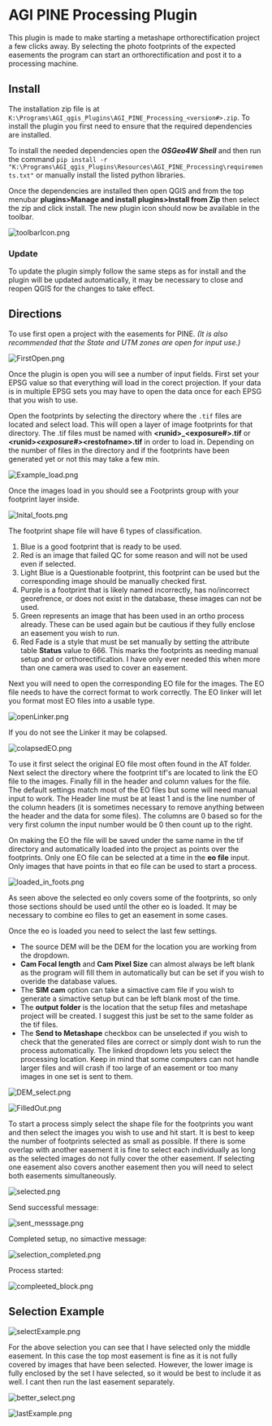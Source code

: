 # AGI PINE Processing Plugin

This plugin is made to make starting a metashape orthorectification project a few clicks away. By selecting the photo footprints of the expected easements the program can start an orthorectification and post it to a processing machine.

## <a name="install"></a>Install

The installation zip file is at `K:\Programs\AGI_qgis_Plugins\AGI_PINE_Processing_<version#>.zip`. To install the plugin you first need to ensure that the required dependencies are installed.

To install the needed dependencies open the ***OSGeo4W Shell*** and then run the command `pip install -r "K:\Programs\AGI_qgis_Plugins\Resources\AGI_PINE_Processing\requirements.txt"` or manually install the listed python libraries.

Once the dependencies are installed then open QGIS and from the top menubar **plugins>Manage and install plugins>Install from Zip** then select the zip and click install. The new plugin icon should now be available in the toolbar.

![toolbarIcon.png](assets/toolbarIcon.png)

### Update

To update the plugin simply follow the same steps as for install and the plugin will be updated automatically, it may be necessary to close and reopen QGIS for the changes to take effect.

## Directions

To use first open a project with the easements for PINE. *(It is also recommended that the State and UTM zones are open for input use.)*

![FirstOpen.png](assets/FirstOpen.png)

Once the plugin is open you will see a number of input fields. First set your EPSG value so that everything will load in the corect projection. If your data is in multiple EPSG sets you may have to open the data once for each EPSG that you wish to use.

Open the footprints by selecting the directory where the `.tif` files are located and select load. This will open a layer of image footprints for that directory. The .tif files must be named with **\<runid\>_\<exposure#\>.tif** or **<runid\>_\<exposure#\>_\<restofname\>.tif** in order to load in. Depending on the number of files in the directory and if the footprints have been generated yet or not this may take a few min.

![Example_load.png](assets/Example_load.png)

Once the images load in you should see a Footprints group with your footprint layer inside.

![Inital_foots.png](assets/Inital_foots.png)

The footprint shape file will have 6 types of classification.

1. Blue is a good footprint that is ready to be used.
2. Red is an image that failed QC for some reason and will not be used even if selected.
3. Light Blue is a Questionable footprint, this footprint can be used but the corresponding image should be manually checked first.
4. Purple is a footprint that is likely named incorrectly, has no/incorrect georefrence, or does not exist in the database, these images can not be used.
5. Green represents an image that has been used in an ortho process already. These can be used again but be cautious if they fully enclose an easement you wish to run.
6. Red Fade is a style that must be set manually by setting the attribute table **Status** value to 666. This marks the footprints as needing manual setup and or orthorectification. I have only ever needed this when more than one camera was used to cover an easement.

Next you will need to open the corresponding EO file for the images. The EO file needs to have the correct format to work correctly. The EO linker will let you format most EO files into a usable type.

![openLinker.png](assets/openLinker.png)

If you do not see the Linker it may be colapsed.

![colapsedEO.png](assets/colapsedEO.png)

To use it first select the original EO file most often found in the AT folder. Next select the directory where the footprint tif's are located to link the EO file to the images. Finally fill in the header and column values for the file. The default settings match most of the EO files but some will need manual input to work. The Header line must be at least 1 and is the line number of the column headers (it is sometimes necessary to remove anything between the header and the data for some files). The columns are 0 based so for the very first column the input number would be 0 then count up to the right.

On making the EO the file will be saved under the same name in the tif directory and automatically loaded into the project as points over the footprints. Only one EO file can be selected at a time in the **eo file** input. Only images that have points in that eo file can be used to start a process.

![loaded_in_foots.png](assets/loaded_in_foots.png?t=1667489421899)

As seen above the selected eo only covers some of the footprints, so only those sections should be used until the other eo is loaded. It may be necessary to combine eo files to get an easement in some cases.

Once the eo is loaded you need to select the last few settings.

* The source DEM will be the DEM for the location you are working from the dropdown.
* **Cam Focal length** and **Cam Pixel Size** can almost always be left blank as the program will fill them in automatically but can be set if you wish to overide the database values.
* The **SIM cam** option can take a simactive cam file if you wish to generate a simactive setup but can be left blank most of the time.
* The **output folder** is the location that the setup files and metashape project will be created. I suggest this just be set to the same folder as the tif files.
* The **Send to Metashape** checkbox can be unselected if you wish to check that the generated files are correct or simply dont wish to run the process automatically. The linked dropdown lets you select the processing location. Keep in mind that some computers can not handle larger files and will crash if too large of an easement or too many images in one set is sent to them.

![DEM_select.png](assets/DEM_select.png)

![FilledOut.png](assets/FilledOut.png?t=1667492077374)

To start a process simply select the shape file for the footprints you want and then select the images you wish to use and hit start. It is best to keep the number of footprints selected as small as possible. If there is some overlap with another easement it is fine to select each individually as long as the selected images do not fully cover the other easement. If selecting one easement also covers another easement then you will need to select both easements simultaneously.

![selected.png](assets/selected.png)

Send successful message:

![sent_messsage.png](assets/sent_messsage.png)

Completed setup, no simactive message:

![selection_completed.png](assets/selection_completed.png)

Process started:

![compleeted_block.png](assets/compleeted_block.png)

## Selection Example

![selectExample.png](assets/selectExample.png)

For the above selection you can see that I have selected only the middle easement. In this case the top most easement is fine as it is not fully covered by images that have been selected. However, the lower image is fully enclosed by the set I have selected, so it would be best to include it as well. I cant then run the last easement separately.

![better_select.png](assets/better_select.png)

![lastExample.png](assets/lastExample.png)

